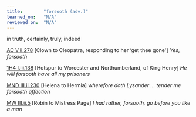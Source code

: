 ```yaml
---
title:        "forsooth (adv.)"
learned_on:   "N/A"
reviewed_on:  "N/A"
---
```


in truth, certainly, truly, indeed

[AC V.ii.278](https://www.shakespeareswords.com/Public/Play.aspx?Act=5&Scene=2&WorkId=8#112141) \[Clown to Cleopatra, responding to her ‘get thee gone'\] *Yes, forsooth*

[1H4 I.iii.138](https://www.shakespeareswords.com/Public/Play.aspx?Act=1&Scene=3&WorkId=33#232911) \[Hotspur to Worcester and Northumberland, of King Henry\] *He will forsooth have all my prisoners*

[MND III.ii.230](https://www.shakespeareswords.com/Public/Play.aspx?Act=3&Scene=2&WorkId=4#126984) \[Helena to Hermia\] *wherefore doth Lysander … tender me forsooth affection*

[MW III.ii.5](https://www.shakespeareswords.com/Public/Play.aspx?Act=3&Scene=2&WorkId=29#218024) \[Robin to Mistress Page\] *I had rather, forsooth, go before you like a man*

